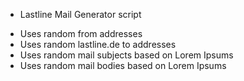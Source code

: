 * Lastline Mail Generator script

- Uses random from addresses
- Uses random lastline.de to addresses
- Uses random mail subjects based on Lorem Ipsums
- Uses random mail bodies based on Lorem Ipsums
